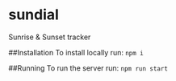 # sundial
Sunrise &amp; Sunset tracker

##Installation
To install locally run:
`npm i`

##Running
To run the server run:
`npm run start`